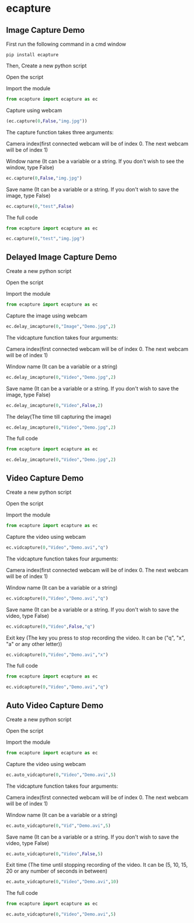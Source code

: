 # ecapture
## Image Capture Demo

First run the following command in a cmd window
~~~
pip install ecapture
~~~

Then, Create a new python script

Open the script

Import the module
~~~python
from ecapture import ecapture as ec
~~~ 
Capture using webcam
~~~python
(ec.capture(0,False,"img.jpg"))
~~~
The capture function takes three arguments:
  
  Camera index(first connected webcam will be of index 0. The next webcam will be of index 1)
  
  Window name (It can be a variable or a string. If you don't wish to see the window, type False)
   
   ~~~python
   ec.capture(0,False,"img.jpg")
   ~~~
  
  Save name (It can be a variable or a string. If you don't wish to save the image, type False)
  ~~~python
  ec.capture(0,"test",False)
  ~~~
The full code
~~~python
from ecapture import ecapture as ec

ec.capture(0,"test","img.jpg")
~~~
## Delayed Image Capture Demo
Create a new python script

Open the script

Import the module
~~~python
from ecapture import ecapture as ec
~~~ 
Capture the image using webcam
~~~python
ec.delay_imcapture(0,"Image","Demo.jpg",2)
~~~
The vidcapture function takes four arguments:
  
  Camera index(first connected webcam will be of index 0. The next webcam will be of index 1)
  
  Window name (It can be a variable or a string)
   
   ~~~python
   ec.delay_imcapture(0,"Video","Demo.jpg",2)
   ~~~
  
  Save name (It can be a variable or a string. If you don't wish to save the image, type False)
  ~~~python
  ec.delay_imcapture(0,"Video",False,2)
  ~~~
  
  The delay(The time till capturing the image)
  ~~~python
  ec.delay_imcapture(0,"Video","Demo.jpg",2)
  ~~~
The full code
~~~python
from ecapture import ecapture as ec

ec.delay_imcapture(0,"Video","Demo.jpg",2)
~~~
## Video Capture Demo
Create a new python script

Open the script

Import the module
~~~python
from ecapture import ecapture as ec
~~~ 
Capture the video using webcam
~~~python
ec.vidcapture(0,"Video","Demo.avi","q")
~~~
The vidcapture function takes four arguments:
  
  Camera index(first connected webcam will be of index 0. The next webcam will be of index 1)
  
  Window name (It can be a variable or a string)
   
   ~~~python
   ec.vidcapture(0,"Video","Demo.avi","q")
   ~~~
  
  Save name (It can be a variable or a string. If you don't wish to save the video, type False)
  ~~~python
  ec.vidcapture(0,"Video",False,"q")
  ~~~
  
  Exit key (The key you press to stop recording the video. It can be ("q", "x", "a" or any other letter))
  ~~~python
  ec.vidcapture(0,"Video","Demo.avi","x")
  ~~~
The full code
~~~python
from ecapture import ecapture as ec

ec.vidcapture(0,"Video","Demo.avi","q")
~~~
## Auto Video Capture Demo
Create a new python script

Open the script

Import the module
~~~python
from ecapture import ecapture as ec
~~~ 
Capture the video using webcam
~~~python
ec.auto_vidcapture(0,"Video","Demo.avi",5)
~~~
The vidcapture function takes four arguments:
  
  Camera index(first connected webcam will be of index 0. The next webcam will be of index 1)
  
  Window name (It can be a variable or a string)
   
   ~~~python
   ec.auto_vidcapture(0,"Vid","Demo.avi",5)
   ~~~
  
  Save name (It can be a variable or a string. If you don't wish to save the video, type False)
  ~~~python
  ec.auto_vidcapture(0,"Video",False,5)
  ~~~
  
  Exit time (The time until stopping recording of the video. It can be (5, 10, 15, 20 or any number of seconds in between)
  ~~~python
  ec.auto_vidcapture(0,"Video","Demo.avi",10)
  ~~~
The full code
~~~python
from ecapture import ecapture as ec

ec.auto_vidcapture(0,"Video","Demo.avi",5)
~~~